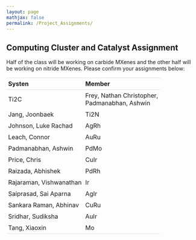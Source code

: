 ```yaml
---
layout: page
mathjax: false
permalink: /Project_Assignments/
---
```


## Computing Cluster and Catalyst Assignment

Half of the class will be working on carbide MXenes and the other half will be working on nitride MXenes. Please confirm your assignments below:
<style>
table {
    width:100%;
}
table, th, td {
    border-collapse: collapse;
}
th, td {
    padding: 5px;
    text-align: left;
}
th {
    border-top: 1px solid #ddd;
    border-bottom: 1px solid #ddd;
}
tr.last
{
    border-bottom: 1px solid #ddd;
}
table#t01 tr:nth-child(even) {
    background-color: #eee;
}
table#t01 tr:nth-child(odd) {
   background-color:#fff;
}
table#t01 th    {
    background-color: black;
    color: white;
}
</style>
<table>
<tr>
    <th>Systen</th>
    <th>Member</th>
</tr>
<tr>
    <td>Ti2C</td>
    <td>Frey, Nathan Christopher,<br>
        Padmanabhan, Ashwin </td>
</tr>
<tr>
    <td>Jang, Joonbaek </td>
    <td>Ti2N</td>
</tr>
<tr>
    <td>Johnson, Luke Rachad</td>
    <td>AgRh</td>
</tr>
<tr>
    <td>Leach, Connor</td>
    <td>AuRu</td>
</tr>
<tr>
    <td>Padmanabhan, Ashwin </td>
    <td>PdMo</td>
</tr>
<tr>
    <td>Price, Chris </td>
    <td>CuIr</td>
</tr>
<tr>
    <td>Raizada, Abhishek </td>
    <td>PdRh</td>
</tr>
<tr>
    <td>Rajaraman, Vishwanathan </td>
    <td>Ir</td>
</tr>
<tr>
    <td>Saiprasad, Sai Aparna</td>
    <td>AgIr</td>
</tr>
<tr>
    <td>Sankara Raman, Abhinav </td>
    <td>CuRu</td>
</tr>
<tr>
    <td>Sridhar, Sudiksha </td>
    <td>AuIr</td>
</tr>
<tr class="last">
    <td>Tang, Xiaoxin </td>
    <td>Mo</td>
</tr>

</table>

